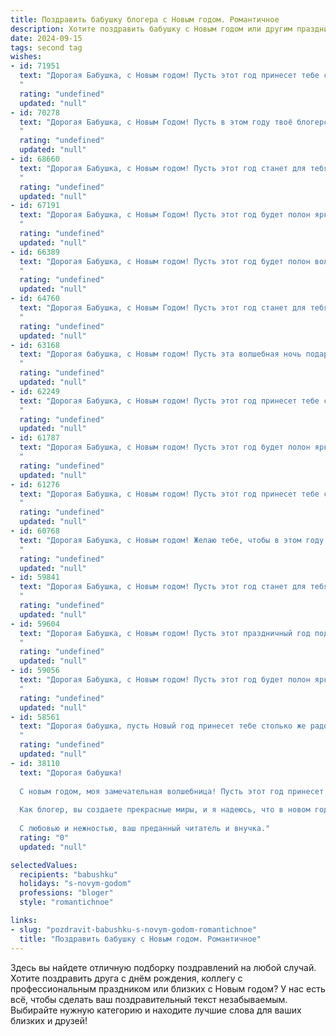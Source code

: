 ```yaml
---
title: Поздравить бабушку блогера с Новым годом. Романтичное
description: Хотите поздравить бабушку с Новым годом или другим праздником? Наш ИИ создаст незабываемое поздравление, а вы обязательно выделитесь среди других.  
date: 2024-09-15
tags: second tag
wishes:
- id: 71951
  text: "Дорогая Бабушка, с Новым годом! Пусть этот год принесет тебе столько же радости и вдохновения, сколько ты даришь своим подписчикам. Пусть твои слова и мысли продолжают согревать сердца и вдохновлять на новые свершения. Счастья тебе, крепкого здоровья и исполнения всех желаний!
  "
  rating: "undefined"
  updated: "null"
- id: 70278
  text: "Дорогая Бабушка, с Новым Годом! Пусть в этом году твоё блогерское сердце будет наполнено вдохновением, а каждый пост станет шедевром, который подарит тепло и радость твоим читателям.
  "
  rating: "undefined"
  updated: "null"
- id: 68660
  text: "Дорогая Бабушка, с Новым годом! Пусть этот год станет для тебя таким же ярким и вдохновляющим, как твои блоги! Пусть он принесет новые идеи, счастливые моменты и бесконечную любовь.
  "
  rating: "undefined"
  updated: "null"
- id: 67191
  text: "Дорогая Бабушка, с Новым Годом! Пусть этот год будет полон ярких эмоций, вдохновения и, конечно же, новых интересных историй для твоего блога. Желаю тебе крепкого здоровья, благополучия и море позитива. Пусть каждый твой пост приносит радость и вдохновение твоим читателям.
  "
  rating: "undefined"
  updated: "null"
- id: 66389
  text: "Дорогая Бабушка, с Новым годом! Пусть этот год будет полон волшебства, как ваши сказочные блоги, а каждый день приносит радость и вдохновение.  Желаю тебе крепкого здоровья, ярких красок жизни и бесконечного потока любви от твоих верных читателей!
  "
  rating: "undefined"
  updated: "null"
- id: 64760
  text: "Дорогая Бабушка, с Новым Годом! Пусть этот год станет для тебя таким же ярким и вдохновляющим, как твои блоги. Желаю тебе море позитива, новых идей и, конечно же, крепкого здоровья, чтобы ты всегда могла делиться своей мудростью и опытом с миром.
  "
  rating: "undefined"
  updated: "null"
- id: 63168
  text: "Дорогая бабушка, с Новым годом! Пусть эта волшебная ночь подарит тебе море радости, улыбок и тепла. Пусть твои блоги наполнятся вдохновением, а подписчики – любовью и поддержкой. Ты – настоящая звезда, которая освещает все вокруг своим талантом и добрым сердцем. Счастья тебе, моя дорогая!
  "
  rating: "undefined"
  updated: "null"
- id: 62249
  text: "Дорогая Бабушка, с Новым годом! Пусть этот год принесет тебе столько же радости, сколько ты приносишь нам своей добротой. Твоя любовь и мудрость – настоящий подарок, который согревает сердце. Пусть новый год станет для тебя годом исполнения желаний, ярких моментов и вдохновения для новых блогеровских идей.
  "
  rating: "undefined"
  updated: "null"
- id: 61787
  text: "Дорогая Бабушка, с Новым годом! Пусть этот год будет полон ярких моментов, вдохновения и новых творческих идей для твоего блога. Ты - настоящая звезда, которая сияет своим талантом и добротой. Пусть каждый день приносит тебе радость, а твои подписчики всегда будут в восторге от твоих публикаций.
  "
  rating: "undefined"
  updated: "null"
- id: 61276
  text: "Дорогая Бабушка, с Новым годом! Пусть этот год принесет тебе свет, любовь, радость и вдохновение.  Твои блоги, наполненные душевным теплом, стали источником добра для многих. С Новым годом, моя самая любимая бабушка-блогер!
  "
  rating: "undefined"
  updated: "null"
- id: 60768
  text: "Дорогая Бабушка, с Новым годом! Желаю тебе, чтобы в этом году твой блог был полон вдохновения и радости, чтобы твои слова находили отклик в сердцах читателей, а ты сама была окружена любовью и заботой близких. Пусть новый год станет для тебя временем волшебных мгновений и исполнения самых заветных желаний!
  "
  rating: "undefined"
  updated: "null"
- id: 59841
  text: "Дорогая Бабушка, с Новым годом! Пусть этот год станет для тебя годом новых вдохновений, ярких моментов и бесконечной любви. Пусть твои блоги продолжат радовать тысячи людей, а твой светлый талант не угаснет никогда. Я люблю тебя, моя дорогая!
  "
  rating: "undefined"
  updated: "null"
- id: 59604
  text: "Дорогая Бабушка, с Новым годом! Пусть этот праздничный год подарит тебе столько же тепла и любви, сколько ты даришь своим подписчикам. Пусть твои блоги и дальше вдохновляют людей,  оживляют их мечты и дарят новые идеи. Здоровья тебе, радости и процветания в новом году! ❤️
  "
  rating: "undefined"
  updated: "null"
- id: 59056
  text: "Дорогая Бабушка, с Новым годом! Пусть этот год будет полон ярких красок, как твои блоги, и пусть каждый миг будет наполнен радостью и теплом, как твои любимые истории. Желаю тебе здоровья, вдохновения и, конечно же, много-много благодарных подписчиков!
  "
  rating: "undefined"
  updated: "null"
- id: 58561
  text: "Дорогая бабушка, пусть Новый год принесет тебе столько же радости и любви, сколько ты даришь нам каждый день. Пусть твой блог будет полон вдохновения, а твои читатели — благодарных сердец. С Новым годом!
  "
  rating: "undefined"
  updated: "null"
- id: 38110
  text: "Дорогая бабушка!
  
  С новым годом, моя замечательная волшебница! Пусть этот год принесет в вашу жизнь искренние радости и вдохновение, как самые красивые моменты из ваших блестящих блогов. Пусть каждый день будет наполнен светом и теплом, словно огни новогодней елки, озаряющие наши сердца.
  
  Как блогер, вы создаете прекрасные миры, и я надеюсь, что в новом году ваша творческая искра зажжет новые прекрасные идеи и вдохновит нас всех. Желаю вам здоровья, счастья и бесконечных поводов для улыбок.
  
  С любовью и нежностью, ваш преданный читатель и внучка."
  rating: "0"
  updated: "null"

selectedValues:
  recipients: "babushku"
  holidays: "s-novym-godom"
  professions: "bloger"
  style: "romantichnoe"

links:
- slug: "pozdravit-babushku-s-novym-godom-romantichnoe"
  title: "Поздравить бабушку с Новым годом. Романтичное"
---
```


Здесь вы найдете отличную подборку поздравлений на любой случай. 
Хотите поздравить друга с днём рождения, коллегу с профессиональным праздником или близких с Новым годом? У нас есть всё, чтобы сделать ваш поздравительный текст незабываемым. Выбирайте нужную категорию и находите лучшие слова для ваших близких и друзей!
